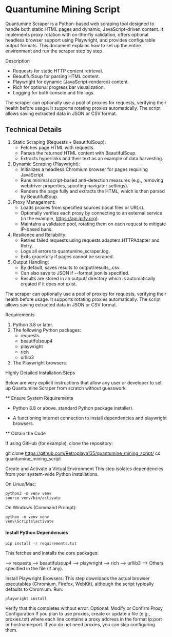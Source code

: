 # Quantumine Mining Script

Quantumine Scraper is a Python-based web scraping tool designed to handle both static HTML pages and dynamic, JavaScript-driven content. It implements proxy rotation with on-the-fly validation, offers optional headless browser support using Playwright, and provides configurable output formats. This document explains how to set up the entire environment and run the scraper step by step.

Description

* Requests for static HTTP content retrieval.
* BeautifulSoup for parsing HTML content.
* Playwright for dynamic (JavaScript-rendered) content.
* Rich for optional progress bar visualization.
* Logging for both console and file logs.

The scraper can optionally use a pool of proxies for requests, verifying their health before usage. It supports rotating proxies automatically. The script allows saving extracted data in JSON or CSV format.

## Technical Details

1. Static Scraping (Requests + BeautifulSoup):
    * Fetches page HTML with requests.
    * Parses the returned HTML content with BeautifulSoup.
    * Extracts hyperlinks and their text as an example of data harvesting.
2. Dynamic Scraping (Playwright):
    * Initializes a headless Chromium browser for pages requiring JavaScript.
    * Runs minimal script-based anti-detection measures (e.g., removing webdriver properties, spoofing navigator settings).
    * Renders the page fully and extracts the HTML, which is then parsed by BeautifulSoup.
3. Proxy Management:
    * Loads proxies from specified sources (local files or URLs).
    * Optionally verifies each proxy by connecting to an external service (in the example, https://api.ipify.org).
    * Maintains a validated pool, rotating them on each request to mitigate IP-based bans.
4. Resilience and Reliability:
    * Retries failed requests using requests.adapters.HTTPAdapter and Retry.
    * Logs all errors to quantumine_scraper.log.
    * Exits gracefully if pages cannot be scraped.
5. Output Handling:
    * By default, saves results to output/results_<timestamp>.csv.
    * Can also save to JSON if --format json is specified.
    * Results are stored in an output/ directory which is automatically created if it does not exist.

The scraper can optionally use a pool of proxies for requests, verifying their health before usage. It supports rotating proxies automatically. The script allows saving extracted data in JSON or CSV format.

Requirements
1. Python 3.8 or later.
2. The following Python packages:
    * requests
    * beautifulsoup4
    * playwright
    * rich
    * urllib3
3. The Playwright browsers.

Highly Detailed Installation Steps

Below are very explicit instructions that allow any user or developer to set up Quantumine Scraper from scratch without guesswork.

** Ensure System Requirements
* Python 3.8 or above.
 standard Python package installer).

* A functioning internet connection to install dependencies and playwright browsers.

** Obtain the Code

If using GitHub (for example), clone the repository:

git clone https://github.com/Retroplaya135/quantumine_mining_script/
cd quantumine_mining_script


Create and Activate a Virtual Environment
This step isolates dependencies from your system-wide Python installations.

On Linux/Mac:
```
python3 -m venv venv
source venv/bin/activate
```

On Windows (Command Prompt):

```
python -m venv venv
venv\Scripts\activate
```

#### Install Python Dependencies

```
pip install -r requirements.txt
```

This fetches and installs the core packages:

--> requests
--> beautifulsoup4
--> playwright
--> rich
--> urllib3
--> Others specified in the file (if any).

Install Playwright Browsers:
This step downloads the actual browser executables (Chromium, Firefox, WebKit), although the script typically defaults to Chromium. Run:
```
playwright install
```

Verify that this completes without error.
Optional: Modify or Confirm Proxy Configuration
If you plan to use proxies, create or update a file (e.g., proxies.txt) where each line contains a proxy address in the format ip:port or hostname:port.
If you do not need proxies, you can skip configuring them.

